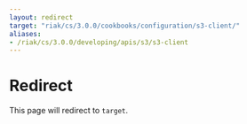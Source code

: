 ```yaml
---
layout: redirect
target: "riak/cs/3.0.0/cookbooks/configuration/s3-client/"
aliases:
- /riak/cs/3.0.0/developing/apis/s3/s3-client
---
```


# Redirect

This page will redirect to `target`.
